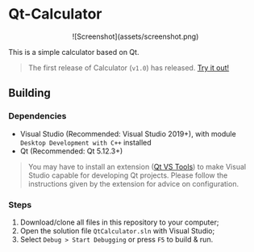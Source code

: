 # Qt-Calculator

<div style="text-align: center">![Screenshot](assets/screenshot.png)</div>

This is a simple calculator based on Qt.

> The first release of Calculator (`v1.0`) has released. [Try it out!](https://github.com/YangHanlin/Qt-Calculator/releases/tag/v1.0)

## Building

### Dependencies

- Visual Studio (Recommended: Visual Studio 2019+), with module `Desktop Development with C++` installed
- Qt (Recommended: Qt 5.12.3+)

> You may have to install an extension
> ([Qt VS Tools](https://marketplace.visualstudio.com/items?itemName=TheQtCompany.QtVisualStudioTools2019))
> to make Visual Studio capable for developing Qt projects. Please follow the
> instructions given by the extension for advice on configuration.

### Steps

1. Download/clone all files in this repository to your computer;
2. Open the solution file `QtCalculator.sln` with Visual Studio;
3. Select `Debug > Start Debugging` or press `F5` to build & run.
